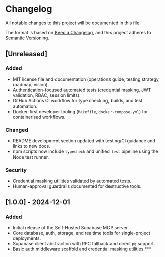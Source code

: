# Changelog

All notable changes to this project will be documented in this file.

The format is based on [Keep a Changelog](https://keepachangelog.com/en/1.0.0/),
and this project adheres to [Semantic Versioning](https://semver.org/spec/v2.0.0.html).

## [Unreleased]
### Added
- MIT license file and documentation (operations guide, testing strategy, roadmap, vision).
- Authentication-focused automated tests (credential masking, JWT validation, RBAC, session limits).
- GitHub Actions CI workflow for type checking, builds, and test automation.
- Docker-first developer tooling (`Makefile`, `docker-compose.yml`) for containerised workflows.

### Changed
- README development section updated with testing/CI guidance and links to new docs.
- npm scripts now include `typecheck` and unified `test` pipeline using the Node test runner.

### Security
- Credential masking utilities validated by automated tests.
- Human-approval guardrails documented for destructive tools.

## [1.0.0] - 2024-12-01
### Added
- Initial release of the Self-Hosted Supabase MCP server.
- Core database, auth, storage, and realtime tools for single-project deployments.
- Supabase client abstraction with RPC fallback and direct `pg` support.
- Basic auth middleware scaffold and credential masking utilities.***
